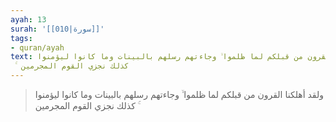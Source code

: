 ```yaml
---
ayah: 13
surah: '[[010|سورة]]'
tags:
- quran/ayah
text: ولقد أهلكنا القرون من قبلكم لما ظلموا ۙ وجاءتهم رسلهم بالبينات وما كانوا ليؤمنوا
  ۚ كذلك نجزي القوم المجرمين
---
```

> ولقد أهلكنا القرون من قبلكم لما ظلموا ۙ وجاءتهم رسلهم بالبينات وما كانوا ليؤمنوا ۚ كذلك نجزي القوم المجرمين

